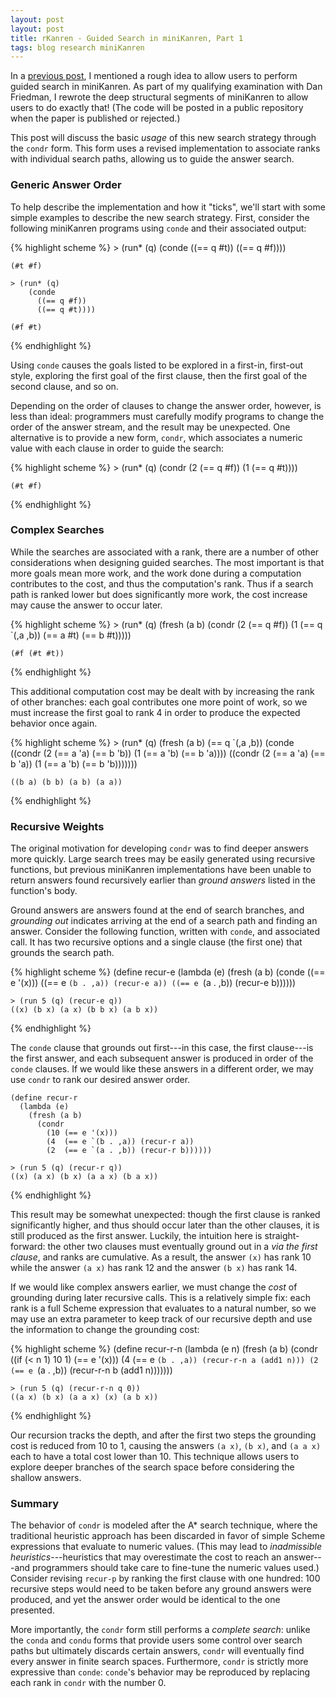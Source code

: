 ```yaml
---
layout: post
layout: post
title: rKanren - Guided Search in miniKanren, Part 1
tags: blog research miniKanren
---
```

In a [previous post](2013-01-09-cond-star.html), I mentioned a rough idea to
allow users to perform guided search in miniKanren. As part of my qualifying
examination with Dan Friedman, I rewrote the deep structural segments of
miniKanren to allow users to do exactly that! (The code will be posted in a
public repository when the paper is published or rejected.)

This post will discuss the basic *usage* of this new search strategy through
the `condr` form. This form uses a revised implementation to associate ranks
with individual search paths, allowing us to guide the answer search.

### Generic Answer Order ###

To help describe the implementation and how it "ticks", we'll start with
some simple examples to describe the new search strategy. First, consider
the following miniKanren programs using `conde` and their associated output:

{% highlight scheme %}
    > (run* (q)
        (conde
          ((== q #t)) 
          ((== q #f))))

    (#t #f)

    > (run* (q)
        (conde   
          ((== q #f)) 
          ((== q #t))))

    (#f #t)
{% endhighlight %}

Using `conde` causes the goals listed to be explored in a first-in,
first-out style, exploring the first goal of the first clause, then the
first goal of the second clause, and so on. 

Depending on the order of clauses to change the answer order, however, is
less than ideal: programmers must carefully modify programs to change the
order of the answer stream, and the result may be unexpected. One
alternative is to provide a new form, `condr`, which associates a numeric
value with each clause in order to guide the search:

{% highlight scheme %}
    > (run* (q)
        (condr
          (2 (== q #f))
          (1 (== q #t))))

    (#t #f)
{% endhighlight %}

### Complex Searches ###

While the searches are associated with a rank, there are a number of other
considerations when designing guided searches. The most important is that
more goals mean more work, and the work done during a computation
contributes to the cost, and thus the computation's rank. Thus if a search
path is ranked lower but does significantly more work, the cost increase may
cause the answer to occur later.

{% highlight scheme %}
    > (run* (q)
        (fresh (a b)
          (condr
            (2 (== q #f))
            (1 (== q `(,a ,b))
               (== a #t)
               (== b #t)))))

    (#f (#t #t))
{% endhighlight %}

This additional computation cost may be dealt with by increasing the rank of
other branches: each goal contributes one more point of work, so we
must increase the first goal to rank 4 in order to produce the expected
behavior once again.

{% highlight scheme %}
    > (run* (q)
         (fresh (a b)
           (== q `(,a ,b))
           (conde
             ((condr
                (2 (== a 'a) (== b 'b))
                (1 (== a 'b) (== b 'a))))
             ((condr
                (2 (== a 'a) (== b 'a))
                (1 (== a 'b) (== b 'b)))))))

    ((b a) (b b) (a b) (a a))
{% endhighlight %}

### Recursive Weights ###

The original motivation for developing `condr` was to find deeper answers
more quickly. Large search trees may be easily generated using recursive
functions, but previous miniKanren implementations have been unable to
return answers found recursively earlier than *ground answers* listed
in the function's body.

Ground answers are answers found at the end of search branches, and
*grounding out* indicates arriving at the end of a search path and
finding an answer. Consider the following function, written with `conde`,
and associated call. It has two recursive options and a single clause (the
first one) that grounds the search path.

{% highlight scheme %}
    (define recur-e
      (lambda (e)
        (fresh (a b)
          (conde
            ((== e '(x)))
            ((== e `(b . ,a)) (recur-e a))
            ((== e `(a . ,b)) (recur-e b))))))

    > (run 5 (q) (recur-e q))
    ((x) (b x) (a x) (b b x) (a b x))
{% endhighlight %}

The `conde` clause that grounds out first---in this case, the first clause---is
the first answer, and each subsequent answer is produced in order of the
`conde` clauses. If we would like these answers in a different order, we may
use `condr` to rank our desired answer order.

    (define recur-r
      (lambda (e)
        (fresh (a b)
          (condr
            (10 (== e '(x)))
            (4  (== e `(b . ,a)) (recur-r a))
            (2  (== e `(a . ,b)) (recur-r b))))))

    > (run 5 (q) (recur-r q))
    ((x) (a x) (b x) (a a x) (b a x))
{% endhighlight %}

This result may be somewhat unexpected: though the first clause is ranked
significantly higher, and thus should occur later than the other clauses, it is
still produced as the first answer. Luckily, the intuition here is
straight-forward: the other two clauses must eventually ground out in a
*via the first clause*, and ranks are cumulative. As a result, the
answer `(x)` has rank 10 while the answer `(a x)` has rank 12 and the answer
`(b x)` has rank 14.

If we would like complex answers earlier, we must change the *cost* of
grounding during later recursive calls. This is a relatively simple fix: each
rank is a full Scheme expression that evaluates to a natural number, so we may
use an extra parameter to keep track of our recursive depth and use the
information to change the grounding cost:

{% highlight scheme %}
    (define recur-r-n
      (lambda (e n)
        (fresh (a b)
          (condr
            ((if (< n 1) 10 1)
             (== e '(x)))
            (4 (== e `(b . ,a))
               (recur-r-n a (add1 n)))
            (2 (== e `(a . ,b))
               (recur-r-n b (add1 n)))))))

    > (run 5 (q) (recur-r-n q 0))
    ((a x) (b x) (a a x) (x) (a b x))
{% endhighlight %}

Our recursion tracks the depth, and after the first two steps the grounding cost
is reduced from 10 to 1, causing the answers `(a x)`, `(b x)`, and `(a a x)`
each to have a total cost lower than 10.  This technique allows users to
explore deeper branches of the search space before considering the shallow
answers.

### Summary ###

The behavior of `condr` is modeled after the A* search technique, where the
traditional heuristic approach has been discarded in favor of simple Scheme
expressions that evaluate to numeric values. (This may lead to
*inadmissible heuristics*---heuristics that may overestimate the cost
to reach an answer---and programmers should take care to fine-tune the
numeric values used.) Consider revising `recur-p` by ranking the first
clause with one hundred: 100 recursive steps would need to be taken before
any ground answers were produced, and yet the answer order would be
identical to the one presented.

More importantly, the `condr` form still performs a *complete search*:
unlike the `conda` and `condu` forms that provide users some control over
search paths but ultimately discards certain answers, `condr` will eventually
find every answer in finite search spaces. Furthermore, `condr` is strictly
more expressive than `conde`: `conde`'s behavior may be reproduced by
replacing each rank in `condr` with the number 0.

